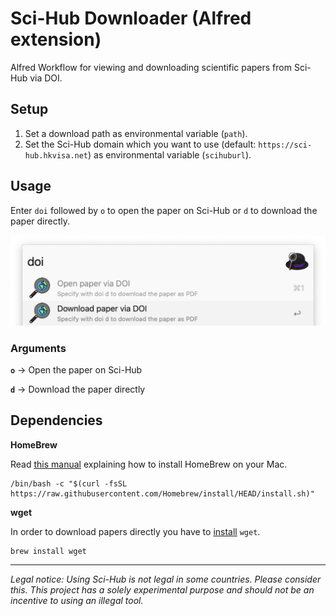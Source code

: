 # Sci-Hub Downloader (Alfred extension)

Alfred Workflow for viewing and downloading scientific papers from Sci-Hub via DOI.

## Setup

1. Set a download path as environmental variable (`path`).
2. Set the Sci-Hub domain which you want to use (default: `https://sci-hub.hkvisa.net`) as environmental variable (`scihuburl`).

## Usage

Enter `doi` followed by `o` to open the paper on Sci-Hub or `d` to download the paper directly.

![](/screenshot1.jpg)

### Arguments

**`o`** -> Open the paper on Sci-Hub

**`d`** -> Download the paper directly

## Dependencies

**HomeBrew**

Read [this manual](https://brew.sh/index_de) explaining how to install HomeBrew on your Mac. 

```
/bin/bash -c "$(curl -fsSL https://raw.githubusercontent.com/Homebrew/install/HEAD/install.sh)"
```

**wget**

In order to download papers directly you have to [install](https://formulae.brew.sh/formula/wget) `wget`.

```
brew install wget
```

---

*Legal notice: Using Sci-Hub is not legal in some countries. Please consider this. This project has a solely experimental purpose and should not be an incentive to using an illegal tool.*

